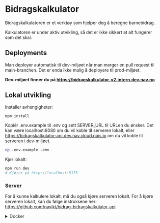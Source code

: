 # Bidragskalkulator

Bidragskalkulatoren er et verktøy som hjelper deg å beregne barnebidrag.

Kalkulatoren er under aktiv utvikling, så det er ikke sikkert at alt fungerer som det skal.

## Deployments

Man deployer automatisk til dev-miljøet når man merger en pull request til main-branchen.
Det er enda ikke mulig å deployere til prod-miljøet.

**Dev-miljøet finner du på https://bidragskalkulator-v2.intern.dev.nav.no**

## Lokal utvikling

Installer avhengigheter:
```bash
npm install
```

Kopiér .env.example til .env og sett SERVER_URL til URLen du ønsker. Det kan være localhost:8080 om du vil koble til serveren lokalt, eller https://bidragskalkulator-api.dev.nav.cloud.nais.io om du vil koble til serveren i dev-miljøet.

```bash
cp .env.example .env
```

Kjør lokalt:

```bash
npm run dev
# Kjører på http://localhost:5173
```

### Server

For å kunne kalkulere lokalt, må du også kjøre serveren lokalt.
For å kjøre serveren lokalt, kan du følge instruksene her: https://github.com/navikt/bidrag-bidragskalkulator-api

<details>
<summary>Docker</summary>

Bygg et docker-image (husk å ha NODE_AUTH_TOKEN satt som miljøvariabel):

```bash
docker build --secret id=NODE_AUTH_TOKEN . -t bidragskalkulator
```

Kjør docker-containeren:

```bash
docker run -p 3000:3000 bidragskalkulator
```
</details>
